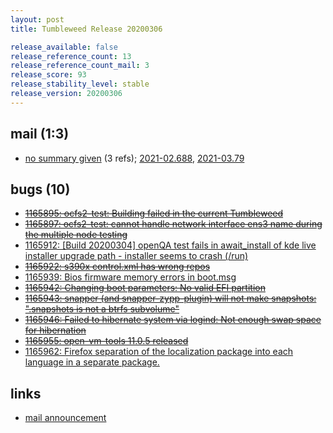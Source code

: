 ```yaml
---
layout: post
title: Tumbleweed Release 20200306

release_available: false
release_reference_count: 13
release_reference_count_mail: 3
release_score: 93
release_stability_level: stable
release_version: 20200306
---
```


## mail (1:3)

- [no summary given](https://github.com/boombatower/tumbleweed-review/issues/10) (3 refs); [2021-02.688](https://github.com/boombatower/tumbleweed-review/issues/10), [2021-03.79](https://github.com/boombatower/tumbleweed-review/issues/10)

## bugs (10)

<!--more-->

- ~~[1165895: ocfs2-test:  Building failed in the current Tumbleweed](https://bugzilla.opensuse.org/show_bug.cgi?id=1165895)~~
- ~~[1165897: ocfs2-test:  cannot handle network interface ens3 name during the multiple node testing](https://bugzilla.opensuse.org/show_bug.cgi?id=1165897)~~
- [1165912: \[Build 20200304\] openQA test fails in await_install of kde live installer upgrade path - installer seems to crash (/run)](https://bugzilla.opensuse.org/show_bug.cgi?id=1165912)
- ~~[1165922: s390x control.xml has wrong repos](https://bugzilla.opensuse.org/show_bug.cgi?id=1165922)~~
- [1165939: Bios firmware memory errors in boot.msg](https://bugzilla.opensuse.org/show_bug.cgi?id=1165939)
- ~~[1165942: Changing boot parameters: No valid EFI partition](https://bugzilla.opensuse.org/show_bug.cgi?id=1165942)~~
- ~~[1165943: snapper (and snapper-zypp-plugin) will not make snapshots: ".snapshots is not a btrfs subvolume"](https://bugzilla.opensuse.org/show_bug.cgi?id=1165943)~~
- ~~[1165946: Failed to hibernate system via logind: Not enough swap space for hibernation](https://bugzilla.opensuse.org/show_bug.cgi?id=1165946)~~
- ~~[1165955: open-vm-tools 11.0.5 released](https://bugzilla.opensuse.org/show_bug.cgi?id=1165955)~~
- [1165962: Firefox separation of the localization package into each language in a separate package.](https://bugzilla.opensuse.org/show_bug.cgi?id=1165962)



## links

- [mail announcement](https://github.com/boombatower/tumbleweed-review/issues/10)
